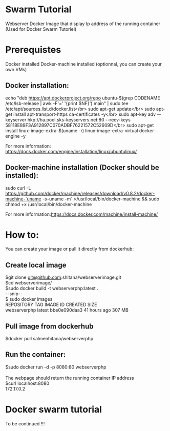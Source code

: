 # Swarm Tutorial
Webserver Docker Image that display Ip address of the running container (Used for Docker Swarm Tutoriel)

# Prerequistes 
Docker installed
Docker-machine installed (optionnal, you can create your own VMs)

## Docker installation:
echo "deb https://apt.dockerproject.org/repo ubuntu-$(grep CODENAME /etc/lsb-release | awk -F'=' '{print $NF}') main" | sudo tee /etc/apt/sources.list.d/docker.list</br>
sudo apt-get update</br>
sudo apt-get install apt-transport-https ca-certificates -y</br>
sudo apt-key adv --keyserver hkp://ha.pool.sks-keyservers.net:80  --recv-keys 58118E89F3A912897C070ADBF76221572C52609D</br>
sudo apt-get install linux-image-extra-$(uname -r) linux-image-extra-virtual docker-engine -y</br>

For more information: https://docs.docker.com/engine/installation/linux/ubuntulinux/

## Docker-machine installation (Docker should be installed):
sudo curl -L https://github.com/docker/machine/releases/download/v0.8.2/docker-machine-`uname -s`-`uname -m` >/usr/local/bin/docker-machine && sudo chmod +x /usr/local/bin/docker-machine</br>

For more information:https://docs.docker.com/machine/install-machine/

# How to:
You can create your image or pull it directly from dockerhub:
## Create local image
$git clone git@github.com:shitana/webserverimage.git</br>
$cd webserverimage/</br>
$sudo docker build -t webserverphp:latest .</br>
--snip--</br>
$ sudo docker images</br>
REPOSITORY                  TAG                 IMAGE ID            CREATED             SIZE</br>
webserverphp                latest              bbe0e090daa3        41 hours ago        307 MB</br>

## Pull image from dockerhub
$docker pull salmenhitana/webserverphp

## Run the container:
$sudo docker run -d -p 8080:80 webserverphp</br></br>
The webpage should return the running container IP address</br>
$curl localhost:8080</br>
172.17.0.2  </br>

# Docker swarm tutorial
To be continued !!!</br>
